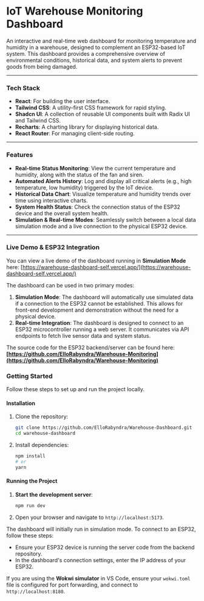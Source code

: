 # IoT Warehouse Monitoring Dashboard

An interactive and real-time web dashboard for monitoring temperature and humidity in a warehouse, designed to complement an ESP32-based IoT system. This dashboard provides a comprehensive overview of environmental conditions, historical data, and system alerts to prevent goods from being damaged.

---

###  Tech Stack
* **React**: For building the user interface.
* **Tailwind CSS**: A utility-first CSS framework for rapid styling.
* **Shadcn UI**: A collection of reusable UI components built with Radix UI and Tailwind CSS.
* **Recharts**: A charting library for displaying historical data.
* **React Router**: For managing client-side routing.

---

### Features

* **Real-time Status Monitoring**: View the current temperature and humidity, along with the status of the fan and siren.
* **Automated Alerts History**: Log and display all critical alerts (e.g., high temperature, low humidity) triggered by the IoT device.
* **Historical Data Chart**: Visualize temperature and humidity trends over time using interactive charts.
* **System Health Status**: Check the connection status of the ESP32 device and the overall system health.
* **Simulation & Real-time Modes**: Seamlessly switch between a local data simulation mode and a live connection to the physical ESP32 device.

---

### Live Demo & ESP32 Integration

You can view a live demo of the dashboard running in **Simulation Mode** here:
[https://warehouse-dashboard-self.vercel.app/](https://warehouse-dashboard-self.vercel.app/)

The dashboard can be used in two primary modes:

1.  **Simulation Mode**: The dashboard will automatically use simulated data if a connection to the ESP32 cannot be established. This allows for front-end development and demonstration without the need for a physical device.
2.  **Real-time Integration**: The dashboard is designed to connect to an ESP32 microcontroller running a web server. It communicates via API endpoints to fetch live sensor data and system status.

The source code for the ESP32 backend/server can be found here:
**[https://github.com/ElloRabyndra/Warehouse-Monitoring](https://github.com/ElloRabyndra/Warehouse-Monitoring)**

### Getting Started

Follow these steps to set up and run the project locally.

#### Installation

1.  Clone the repository:
    ```bash
    git clone https://github.com/ElloRabyndra/Warehouse-Dashboard.git
    cd warehouse-dashboard
    ```
2.  Install dependencies:
    ```bash
    npm install
    # or
    yarn
    ```

#### Running the Project

1.  **Start the development server**:
    ```bash
    npm run dev
    ```
2.  Open your browser and navigate to `http://localhost:5173`.

The dashboard will initially run in simulation mode. To connect to an ESP32, follow these steps:
* Ensure your ESP32 device is running the server code from the backend repository.
* In the dashboard's connection settings, enter the IP address of your ESP32.

If you are using the **Wokwi simulator** in VS Code, ensure your `wokwi.toml` file is configured for port forwarding, and connect to `http://localhost:8180`.